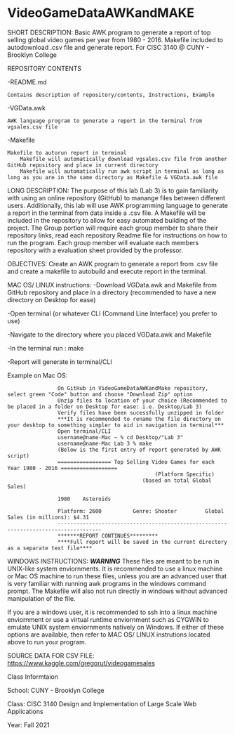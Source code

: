 # VideoGameDataAWKandMAKE
SHORT DESCRIPTION: Basic AWK program to generate a report of top selling global video games per year from 1980 - 2016. Makefile included to autodownload .csv file and generate report. For CISC 3140 @ CUNY - Brooklyn College

REPOSITORY CONTENTS

-README.md

    Contains description of repository/contents, Instructions, Example
    
-VGData.awk

    AWK language program to generate a report in the terminal from vgsales.csv file 
    
-Makefile

    Makefile to autorun report in terminal
        Makefile will automatically download vgsales.csv file from another GitHub repository and place in current directory
        Makefile will automatically run awk script in terminal as long as long as you are in the same directory as Makefile & VGData.awk file

LONG DESCRIPTION: The purpose of this lab (Lab 3) is to gain familiarity with using an online repository (GitHub) to manange files between different users. Additionally, this lab will use AWK programming language to generate a report in the terminal from data inside a .csv file. A Makefile will be included in the repository to allow for easy automated building of the project. The Group portion will require each group member to share their repository links, read each repository Readme file for instructions on how to run the program. Each group member will evaluate each members repository with a evaluation sheet provided by the professor.

OBJECTIVES: Create an AWK program to generate a report from .csv file and create a makefile to autobuild and execute report in the terminal.

MAC OS/ LINUX instructions:
-Download VGData.awk and Makefile from GitHub repository and place in a directory (recommended to have a new directory on Desktop for ease)

-Open terminal (or whatever CLI (Command Line Interface) you prefer to use)

-Navigate to the directory where you placed VGData.awk and Makefile

-In the terminal run : make

-Report will generate in terminal/CLI

  Example on Mac OS:
  
                    On GitHub in VideoGameDataAWKandMake repository, select green "Code" button and choose "Download Zip" option
                    Unzip files to location of your choice (Recommended to be placed in a folder on Desktop for ease: i.e. Desktop/Lab 3)
                    Verify files have been sucessfully unzipped in folder
                    ***It is recommended to rename the file directory on your desktop to something simpler to aid in navigation in terminal***
                    Open terminal/CLI
                    username@name-Mac ~ % cd Desktop/"Lab 3"
                    username@name-Mac Lab 3 % make
                    (Below is the first entry of report generated by AWK script)
                    ================= Top Selling Video Games for each Year 1980 - 2016 ==================
                                                   (Platform Specific)
                                               (based on total Global Sales)

                    1980    Asteroids

                    Platform: 2600        	Genre: Shooter         Global Sales (in millions): $4.31
                    ------------------------------------------------------------------------------------
                    *******REPORT CONTINUES*********
                    ****Full report will be saved in the current directory as a separate text file****

WINDOWS INSTRUCTIONS: ***WARNING*** These files are meant to be run in UNIX-like system enviornments. It is recommended to use a linux machine or Mac OS machine to run these files, unless you are an advanced user that is very familiar with running awk programs in the windows command prompt. The Makefile will also not run directly in windows without advanced manipulation of the file.

If you are a windows user, it is recommended to ssh into a linux machine enviornment or use a virtual runtime enviornment such as CYGWIN to emulate UNIX system enviornments natively on Windows. If either of these options are available, then refer to MAC OS/ LINUX instrutions located above to run your program.

SOURCE DATA FOR CSV FILE: https://www.kaggle.com/gregorut/videogamesales 

Class Informtaion

School: CUNY - Brooklyn College

Class: CISC 3140 Design and Implementation of Large Scale Web Applications 

Year: Fall 2021


